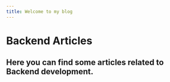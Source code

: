 ```yaml
---
title: Welcome to my blog
---
```


# Backend Articles
## Here you can find some articles related to Backend development.
